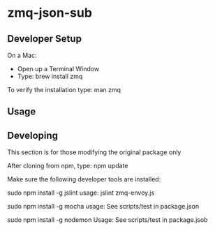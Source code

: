 # zmq-json-sub

## Developer Setup

On a Mac:

* Open up a Terminal Window
* Type: brew install zmq

To verify the installation type: man zmq


## Usage



## Developing

This section is for those modifying the original package only

After cloning from npm, type: npm update

Make sure the following developer tools are installed:

sudo npm install -g jslint
usage: jslint zmq-envoy.js

sudo npm install -g mocha
usage: See scripts/test in package.json

sudo npm install -g nodemon
Usage: See scripts/test in package.jsob
